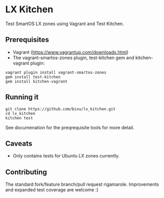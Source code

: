 LX Kitchen
=====================

Test SmartOS LX zones using Vagrant and Test Kitchen.

## Prerequisites

* Vagrant (https://www.vagrantup.com/downloads.html)
* The vagrant-smartos-zones plugin, test-kitchen gem and kitchen-vagrant plugin:
```
vagrant plugin install vagrant-smartos-zones
gem install test-kitchen
gem install kitchen-vagrant
```

## Running it
```
git clone https://github.com/bixu/lx_kitchen.git
cd lx_kitchen
kitchen test
```
See documenation for the preqrequisite tools for more detail.


## Caveats

* Only contains tests for Ubuntu LX zones currently.

## Contributing

The standard fork/feature branch/pull request rigamarole.  Improvements and expanded test coverage are welcome :)
